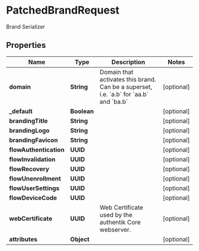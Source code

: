 

# PatchedBrandRequest

Brand Serializer

## Properties

| Name | Type | Description | Notes |
|------------ | ------------- | ------------- | -------------|
|**domain** | **String** | Domain that activates this brand. Can be a superset, i.e. &#x60;a.b&#x60; for &#x60;aa.b&#x60; and &#x60;ba.b&#x60; |  [optional] |
|**_default** | **Boolean** |  |  [optional] |
|**brandingTitle** | **String** |  |  [optional] |
|**brandingLogo** | **String** |  |  [optional] |
|**brandingFavicon** | **String** |  |  [optional] |
|**flowAuthentication** | **UUID** |  |  [optional] |
|**flowInvalidation** | **UUID** |  |  [optional] |
|**flowRecovery** | **UUID** |  |  [optional] |
|**flowUnenrollment** | **UUID** |  |  [optional] |
|**flowUserSettings** | **UUID** |  |  [optional] |
|**flowDeviceCode** | **UUID** |  |  [optional] |
|**webCertificate** | **UUID** | Web Certificate used by the authentik Core webserver. |  [optional] |
|**attributes** | **Object** |  |  [optional] |



